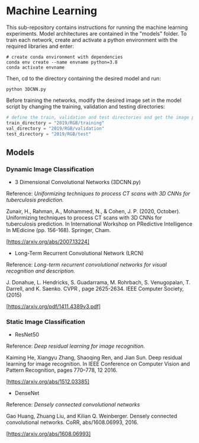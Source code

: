 # Machine Learning

This sub-repository contains instructions for running the machine learning experiments. Model architectures are contained in the "models" folder.
To train each network, create and activate a python environment with the required libraries and enter:

``` 
# create conda environment with dependencies
conda env create --name envname python=3.8
conda activate envname 
```
Then, cd to the directory containing the desired model and run: 

```
python 3DCNN.py
```

Before training the networks, modify the desired image set in the model script by changing the training, validation and testing directories:

``` python
# define the train, validation and test directories and get the image paths (in this case, we are using the RGB data)
train_directory = "2019/RGB/training"
val_directory = "2019/RGB/validation"
test_directory = "2019/RGB/test"
```

## Models 

### Dynamic Image Classification 

- 3 Dimensional Convolutional Networks (3DCNN.py) 

Reference: *Uniformizing techniques to process CT scans with 3D CNNs for tuberculosis prediction.*

Zunair, H., Rahman, A., Mohammed, N., & Cohen, J. P. (2020, October). Uniformizing techniques to process CT scans with 3D CNNs for tuberculosis prediction.
In International Workshop on PRedictive Intelligence In MEdicine (pp. 156-168). Springer, Cham.

[https://arxiv.org/abs/2007.13224]

- Long-Term Recurrent Convolutional Network (LRCN)

Reference: *Long-term recurrent convolutional networks for visual recognition and description.*

J. Donahue, L. Hendricks, S. Guadarrama, M. Rohrbach, S. Venugopalan, T. Darrell, and K. Saenko. CVPR , page 2625-2634. IEEE Computer Society, (2015)

[https://arxiv.org/pdf/1411.4389v3.pdf]

### Static Image Classification 

- ResNet50 

Reference: *Deep residual learning for image recognition.* 

Kaiming He, Xiangyu Zhang, Shaoqing Ren, and Jian Sun. Deep residual learning for image recognition. In IEEE Conference on Computer Vision and Pattern Recognition, pages 770–778, 12 2016.

[https://arxiv.org/abs/1512.03385]

- DenseNet 

Reference: *Densely connected convolutional networks* 

Gao Huang, Zhuang Liu, and Kilian Q. Weinberger. Densely connected convolutional networks. CoRR, abs/1608.06993, 2016.

[https://arxiv.org/abs/1608.06993]
